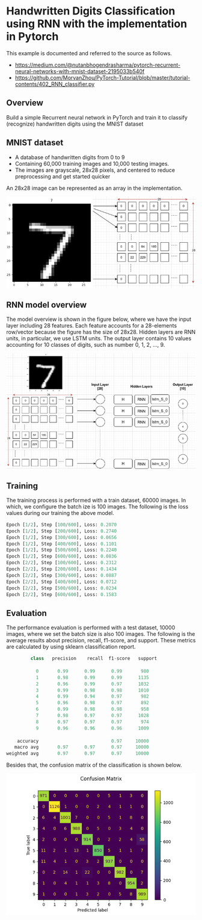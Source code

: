 # Handwritten Digits Classification using RNN with the implementation in Pytorch

This example is documented and referred to the source as follows.
   + https://medium.com/@nutanbhogendrasharma/pytorch-recurrent-neural-networks-with-mnist-dataset-2195033b540f
   + https://github.com/MorvanZhou/PyTorch-Tutorial/blob/master/tutorial-contents/402_RNN_classifier.py

## Overview
Build a simple Recurrent neural network in PyTorch and train it to classify (recognize) handwritten digits using the MNIST dataset

## MNIST dataset
* A database of handwritten digits from 0 to 9
* Containing 60,000 training images and 10,000 testing images.
* The images are grayscale, 28x28 pixels, and centered to reduce preprocessing and get started quicker

An 28x28 image can be represented as an array in the implementation.

![image info](./utils/visualize_num7_dataset.png)

## RNN model overview

The model overview is shown in the figure below, where we have the input layer including 28 features. Each feature accounts for a 28-elements row/vector because the figure has the size of 28x28. Hidden layers are RNN units, in particular, we use LSTM units. The output layer contains 10 values accounting for 10 classes of digits, such as number 0, 1, 2, ..., 9.

![image info](./utils/rnn_model_overview.png)

## Training

The training process is performed with a train dataset, 60000 images. In which, we configure the batch ize is 100 images. The following is the loss values during our training the above model.

``` Python
Epoch [1/2], Step [100/600], Loss: 0.2070
Epoch [1/2], Step [200/600], Loss: 0.2740
Epoch [1/2], Step [300/600], Loss: 0.0656
Epoch [1/2], Step [400/600], Loss: 0.1101
Epoch [1/2], Step [500/600], Loss: 0.2240
Epoch [1/2], Step [600/600], Loss: 0.0836
Epoch [2/2], Step [100/600], Loss: 0.2312
Epoch [2/2], Step [200/600], Loss: 0.1434
Epoch [2/2], Step [300/600], Loss: 0.0887
Epoch [2/2], Step [400/600], Loss: 0.0712
Epoch [2/2], Step [500/600], Loss: 0.0234
Epoch [2/2], Step [600/600], Loss: 0.1583
```

## Evaluation

The performance evaluation is performed with a test dataset, 10000 images, where we set the batch size is also 100 images. The following is the average results about precision, recall, f1-score, and support. These metrics are calculated by using sklearn classification report.

``` Python
         class   precision    recall  f1-score   support

           0       0.99      0.99      0.99       980
           1       0.98      0.99      0.99      1135
           2       0.96      0.99      0.97      1032
           3       0.99      0.98      0.98      1010
           4       0.99      0.94      0.97       982
           5       0.96      0.98      0.97       892
           6       0.99      0.98      0.98       958
           7       0.98      0.97      0.97      1028
           8       0.97      0.97      0.97       974
           9       0.96      0.96      0.96      1009

    accuracy                           0.97     10000
   macro avg       0.97      0.97      0.97     10000
weighted avg       0.97      0.97      0.97     10000
```

Besides that, the confusion matrix of the classification is shown below.

![image info](./utils/confusion_matrix.png)

